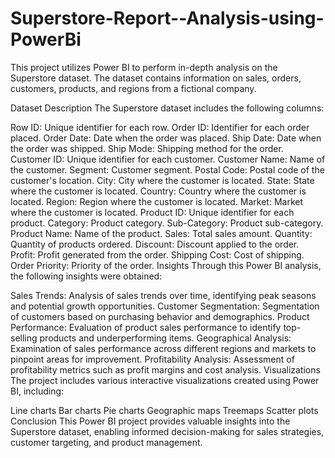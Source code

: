 # Superstore-Report--Analysis-using-PowerBi
This project utilizes Power BI to perform in-depth analysis on the Superstore dataset. The dataset contains information on sales, orders, customers, products, and regions from a fictional company.

Dataset Description
The Superstore dataset includes the following columns:

Row ID: Unique identifier for each row.
Order ID: Identifier for each order placed.
Order Date: Date when the order was placed.
Ship Date: Date when the order was shipped.
Ship Mode: Shipping method for the order.
Customer ID: Unique identifier for each customer.
Customer Name: Name of the customer.
Segment: Customer segment.
Postal Code: Postal code of the customer's location.
City: City where the customer is located.
State: State where the customer is located.
Country: Country where the customer is located.
Region: Region where the customer is located.
Market: Market where the customer is located.
Product ID: Unique identifier for each product.
Category: Product category.
Sub-Category: Product sub-category.
Product Name: Name of the product.
Sales: Total sales amount.
Quantity: Quantity of products ordered.
Discount: Discount applied to the order.
Profit: Profit generated from the order.
Shipping Cost: Cost of shipping.
Order Priority: Priority of the order.
Insights
Through this Power BI analysis, the following insights were obtained:

Sales Trends: Analysis of sales trends over time, identifying peak seasons and potential growth opportunities.
Customer Segmentation: Segmentation of customers based on purchasing behavior and demographics.
Product Performance: Evaluation of product sales performance to identify top-selling products and underperforming items.
Geographical Analysis: Examination of sales performance across different regions and markets to pinpoint areas for improvement.
Profitability Analysis: Assessment of profitability metrics such as profit margins and cost analysis.
Visualizations
The project includes various interactive visualizations created using Power BI, including:

Line charts
Bar charts
Pie charts
Geographic maps
Treemaps
Scatter plots
Conclusion
This Power BI project provides valuable insights into the Superstore dataset, enabling informed decision-making for sales strategies, customer targeting, and product management.
